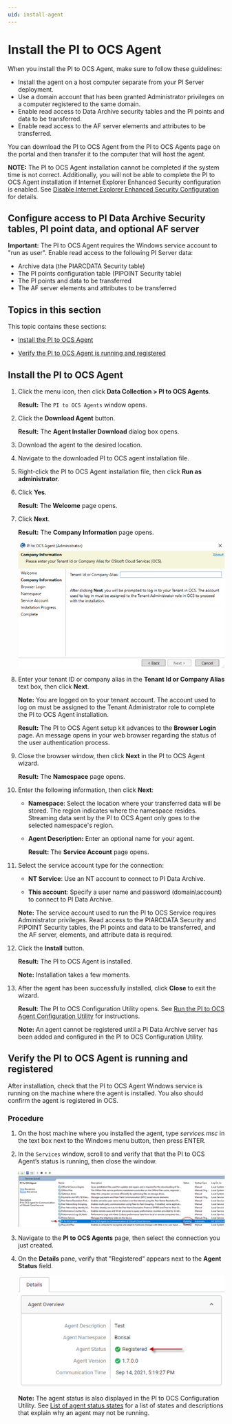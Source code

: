 ```yaml
---
uid: install-agent
---
```


# Install the PI to OCS Agent

When you install the PI to OCS Agent, make sure to follow these guidelines:

* Install the agent on a host computer separate from your PI Server deployment.
* Use a domain account that has been granted Administrator privileges on a computer registered to the same domain.
* Enable read access to Data Archive security tables and the PI points and data to be transferred.
* Enable read access to the AF server elements and attributes to be transferred.

You can download the PI to OCS Agent from the PI to OCS Agents page on the portal and then transfer it to the computer that will host the agent.

**NOTE:** The PI to OCS Agent installation cannot be completed if the system time is not correct. Additionally, you will not be able to complete the PI to OCS Agent installation if Internet Explorer Enhanced Security configuration is enabled. See [Disable Internet Explorer Enhanced Security Configuration](xref:disable-ie-security) for details. 

## Configure access to PI Data Archive Security tables, PI point data, and optional AF server

**Important:** The PI to OCS Agent requires the Windows service account to "run as user". Enable read access to the following PI Server data:

* Archive data (the PIARCDATA Security table)
* The PI points configuration table (PIPOINT Security table)
* The PI points and data to be transferred
* The AF server elements and attributes to be transferred 

## Topics in this section

This topic contains these sections:

* [Install the PI to OCS Agent](#install-the-pi-to-ocs-agent)

* [Verify the PI to OCS Agent is running and registered](#verify-the-pi-to-ocs-agent-is-running-and-registered)


## Install the PI to OCS Agent

1. Click the menu icon, then click **Data Collection > PI to OCS Agents**.

   **Result:** The `PI to OCS Agents` window opens.

2. Click the **Download Agent** button.

   **Result:** The **Agent Installer Download** dialog box opens.

3. Download the agent to the desired location.

4. Navigate to the downloaded PI to OCS agent installation file.

5. Right-click the PI to OCS Agent installation file, then click **Run as administrator**.

6. Click **Yes**.

   **Result**: The **Welcome** page opens.

7. Click **Next**.

   **Result:** The **Company Information** page opens.

   ![](../../images/agent-co-info.png)

8. Enter your tenant ID or company alias in the **Tenant Id or Company Alias** text box, then click **Next**.

   **Note:** You are logged on to your tenant account.  The account used to log on must be assigned to the Tenant Administrator role to complete the PI to OCS Agent installation.

   **Result:** The PI to OCS Agent setup kit advances to the **Browser Login** page. An message opens in your web browser regarding the status of the user authentication process. 

9. Close the browser window, then click **Next** in the PI to OCS Agent wizard.

   **Result:** The **Namespace** page opens.

10. Enter the following information, then click **Next**:

    * **Namespace**: Select the location where your transferred data will be stored. The region indicates where the namespace resides. Streaming data sent by the PI to OCS Agent only goes to the selected namespace's region.

    * **Agent Description:** Enter an optional name for your agent.

      **Result:** The **Service Account** page opens.

11. Select the service account type for the connection:

    * **NT Service**: Use an NT account to connect to PI Data Archive.

    * **This account**: Specify a user name and password (domain\account) to connect to PI Data Archive.

    **Note:** The service account used to run the PI to OCS Service requires Administrator privileges. Read access to the PIARCDATA Security and PIPOINT Security tables, the PI points and data to be transferred, and the AF server, elements, and attribute data is required.

12. Click the **Install** button.

    **Result:** The PI to OCS Agent is installed.

    **Note:** Installation takes a few moments.

13. After the agent has been successfully installed, click **Close** to exit the wizard.

    **Result**: The PI to OCS Configuration Utility opens. See [Run the PI to OCS Agent Configuration Utility](xref:pi-to-ocs-utility) for instructions.

    **Note:** An agent cannot be registered until a PI Data Archive server has been added and configured in the PI to OCS Configuration Utility.

## Verify the PI to OCS Agent is running and registered

After installation, check that the PI to OCS Agent Windows service is running on the machine where the agent is installed. You also should confirm the agent is registered in OCS.

### Procedure

1. On the host machine where you installed the agent, type *services.msc* in the text box next to the Windows menu button, then press ENTER.

2. In the `Services` window, scroll to and verify that that the PI to OCS Agent’s status is running, then close the window.

   ![](../../images/services-window.png)

3. Navigate to the **PI to OCS Agents** page, then select the connection you just created.

4. On the **Details** pane, verify that "Registered" appears next to the **Agent Status** field.

   ![Agent status](../../images/details-pane.png)

   **Note:**  The agent status is also displayed in the PI to OCS Configuration Utility.  See [List of agent status states](xref:pi-to-ocs-utility#list-of-agent-status-states) for a list of states and descriptions that explain why an agent may not be running.
